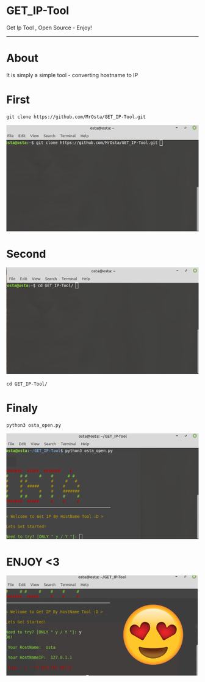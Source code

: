# GET_IP-Tool
Get Ip Tool , Open Source -  Enjoy!










-----
# About

It is simply a simple tool - converting hostname to IP

# First

```
git clone https://github.com/MrOsta/GET_IP-Tool.git
```
<img src="https://raw.githubusercontent.com/MrOsta/GET_IP-Tool/master/Step-Photos/First.png"/>

# Second
<img src="https://github.com/MrOsta/GET_IP-Tool/blob/master/Step-Photos/Second.png"/>

```
cd GET_IP-Tool/
```


# Finaly

``` 
python3 osta_open.py

```
<img src="https://github.com/MrOsta/GET_IP-Tool/blob/master/Step-Photos/Finaly.png"/>


# ENJOY <3
<img src="https://raw.githubusercontent.com/MrOsta/GET_IP-Tool/master/enjoy.png"/>
